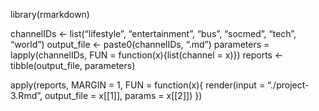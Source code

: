 library(rmarkdown)

channelIDs \<- list(“lifestyle”, “entertainment”, “bus”, “socmed”,
“tech”, “world”) output_file \<- paste0(channelIDs, “.md”) parameters
= lapply(channelIDs, FUN = function(x){list(channel = x)}) reports \<-
tibble(output_file, parameters)

apply(reports, MARGIN = 1, FUN = function(x){ render(input =
“./project-3.Rmd”, output_file = x\[\[1\]\], params = x\[\[2\]\]) })
